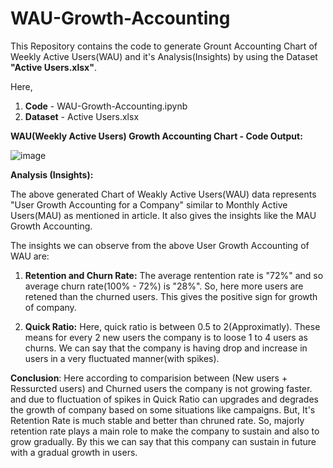 # WAU-Growth-Accounting

This Repository contains the code to generate Grount Accounting Chart of Weekly Active Users(WAU) and it's Analysis(Insights) by using the Dataset **"Active Users.xlsx"**.

Here,
1. **Code** - WAU-Growth-Accounting.ipynb
2. **Dataset** - Active Users.xlsx


**WAU(Weekly Active Users) Growth Accounting Chart - Code Output:**

![image](https://github.com/Manisha-karkam/WAU-Growth-Accounting/assets/113667017/c23e6024-2442-482b-a6a4-9cef4ea853e2)



**Analysis (Insights):**

The above generated Chart of Weakly Active Users(WAU) data represents "User Growth Accounting for a Company" similar to Monthly Active Users(MAU) as mentioned in article. It also gives the insights like the MAU Growth Accounting.

The insights we can observe from the above User Growth Accounting of WAU are:

1. **Retention and Churn Rate:** The average rentention rate is "72%" and so average churn rate(100% - 72%) is "28%". So, here more users are retened than the churned users. This gives the positive sign for growth of company.

2. **Quick Ratio:** Here, quick ratio is between 0.5 to 2(Approximatly). These means for every 2 new users the company is to loose 1 to 4 users as churns. We can say that the company is having drop and increase in users in a very fluctuated manner(with spikes).

**Conclusion**: Here according to comparision between (New users + Ressurcted users) and Churned users the company is not growing faster. and due to fluctuation of spikes in Quick Ratio can upgrades and degrades the growth of company based on some situations like campaigns. But, It's Retention Rate is much stable and better than chruned rate. So, majorly retention rate plays a main role to make the company to sustain and also to grow gradually. By this we can say that this company can sustain in future with a gradual growth in users.

